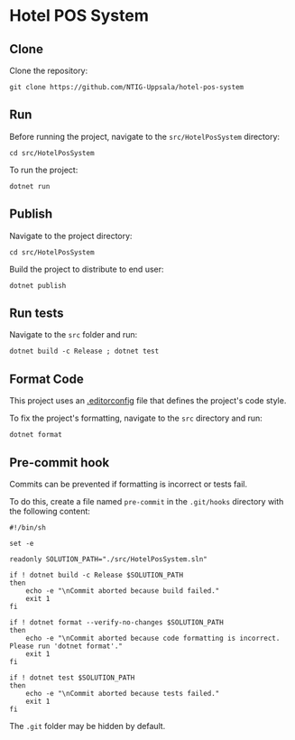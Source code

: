 # Hotel POS System

## Clone

Clone the repository:

```shell
git clone https://github.com/NTIG-Uppsala/hotel-pos-system
```

## Run

Before running the project, navigate to the `src/HotelPosSystem` directory:

```shell
cd src/HotelPosSystem
```

To run the project:

```shell
dotnet run
```

## Publish

Navigate to the project directory:

```shell
cd src/HotelPosSystem
```

Build the project to distribute to end user:

```shell
dotnet publish
```

## Run tests

Navigate to the `src` folder and run:

```shell
dotnet build -c Release ; dotnet test
```

## Format Code

This project uses an [.editorconfig](./.editorconfig) file that defines the project's code style.

To fix the project's formatting, navigate to the `src` directory and run:

```shell
dotnet format
```

## Pre-commit hook

Commits can be prevented if formatting is incorrect or tests fail. 

To do this, create a file named `pre-commit` in the `.git/hooks` directory with the following content:

```shell
#!/bin/sh

set -e

readonly SOLUTION_PATH="./src/HotelPosSystem.sln"

if ! dotnet build -c Release $SOLUTION_PATH
then
    echo -e "\nCommit aborted because build failed."
    exit 1
fi

if ! dotnet format --verify-no-changes $SOLUTION_PATH
then
    echo -e "\nCommit aborted because code formatting is incorrect. Please run 'dotnet format'."
    exit 1
fi

if ! dotnet test $SOLUTION_PATH
then
    echo -e "\nCommit aborted because tests failed."
    exit 1
fi
```

The `.git` folder may be hidden by default.
